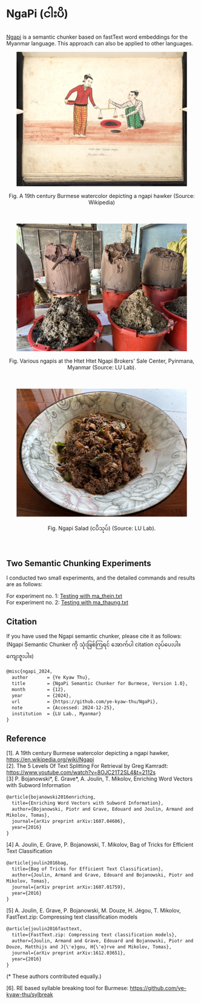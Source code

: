 # NgaPi (ငါးပိ)
[Ngapi](https://en.wikipedia.org/wiki/Ngapi) is a semantic chunker based on fastText word embeddings for the Myanmar language. This approach can also be applied to other languages.  

<p align="center">
<img src="https://github.com/ye-kyaw-thu/NgaPi/blob/main/pic/Bodleian_Ms._Burm._a._5_fol_126.jpg" alt="NgaPi Thae figure" width="450"/>  
</p>  
<div align="center">
  Fig. A 19th century Burmese watercolor depicting a ngapi hawker (Source: Wikipedia)   
</div> 
<br/><br/>

<p align="center">
<img src="https://github.com/ye-kyaw-thu/NgaPi/blob/main/pic/ngapi_a_myo2.jpeg" alt="various ngapis figure" width="450"/>  
</p>  
<div align="center">
  Fig. Various ngapis at the Htet Htet Ngapi Brokers' Sale Center, Pyinmana, Myanmar (Source: LU Lab).   
</div> 
<br/><br/>

<p align="center">
<img src="https://github.com/ye-kyaw-thu/NgaPi/blob/main/pic/ngapi_thout.jpeg" alt="NgaPi salad figure" width="450"/>  
</p>  
<div align="center">
  Fig. Ngapi Salad (ငပိသုပ်) (Source: LU Lab). 
</div> 
<br/><br/>

## Two Semantic Chunking Experiments

I conducted two small experiments, and the detailed commands and results are as follows:  

For experiment no. 1: [Testing with ma_thein.txt](https://github.com/ye-kyaw-thu/NgaPi/blob/main/test/test_run_with_ma_thein.md)  
For experiment no. 2: [Testing with ma_thaung.txt](https://github.com/ye-kyaw-thu/NgaPi/blob/main/test/test_run_with_ma_thaung.md)  

## Citation
  
If you have used the Ngapi semantic chunker, please cite it as follows:  
(Ngapi Semantic Chunker ကို သုံးဖြစ်ကြရင် အောက်ပါ citation လုပ်ပေးပါ။ ကျေးဇူးပါ။)    

```
@misc{ngapi_2024,
  author       = {Ye Kyaw Thu},
  title        = {NgaPi Semantic Chunker for Burmese, Version 1.0},
  month        = {12},
  year         = {2024},
  url          = {https://github.com/ye-kyaw-thu/NgaPi},
  note         = {Accessed: 2024-12-25},
  institution  = {LU Lab., Myanmar}
}
```

## Reference

[1]. A 19th century Burmese watercolor depicting a ngapi hawker, https://en.wikipedia.org/wiki/Ngapi  
[2]. The 5 Levels Of Text Splitting For Retrieval by Greg Kamradt: https://www.youtube.com/watch?v=8OJC21T2SL4&t=2112s   
[3] P. Bojanowski*, E. Grave*, A. Joulin, T. Mikolov, Enriching Word Vectors with Subword Information

```
@article{bojanowski2016enriching,
  title={Enriching Word Vectors with Subword Information},
  author={Bojanowski, Piotr and Grave, Edouard and Joulin, Armand and Mikolov, Tomas},
  journal={arXiv preprint arXiv:1607.04606},
  year={2016}
}
```

[4] A. Joulin, E. Grave, P. Bojanowski, T. Mikolov, Bag of Tricks for Efficient Text Classification

```
@article{joulin2016bag,
  title={Bag of Tricks for Efficient Text Classification},
  author={Joulin, Armand and Grave, Edouard and Bojanowski, Piotr and Mikolov, Tomas},
  journal={arXiv preprint arXiv:1607.01759},
  year={2016}
}
```

[5] A. Joulin, E. Grave, P. Bojanowski, M. Douze, H. Jégou, T. Mikolov, FastText.zip: Compressing text classification models

```
@article{joulin2016fasttext,
  title={FastText.zip: Compressing text classification models},
  author={Joulin, Armand and Grave, Edouard and Bojanowski, Piotr and Douze, Matthijs and J{\'e}gou, H{\'e}rve and Mikolov, Tomas},
  journal={arXiv preprint arXiv:1612.03651},
  year={2016}
}
```  
(* These authors contributed equally.)  

[6]. RE based syllable breaking tool for Burmese: https://github.com/ye-kyaw-thu/sylbreak  
